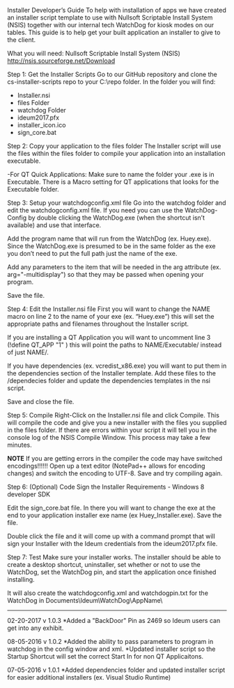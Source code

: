 Installer Developer’s Guide
To help with installation of apps we have created an installer script template to use with Nullsoft Scriptable Install System (NSIS) together with our internal tech WatchDog for kiosk modes on our tables. This guide is to help get your built application an installer to give to the client.


What you will need:
Nullsoft Scriptable Install System (NSIS) http://nsis.sourceforge.net/Download


Step 1: Get the Installer Scripts
Go to our GitHub repository and clone the cs-installer-scripts repo to your C:\repo folder.
In the folder you will find:
* Installer.nsi
* files Folder 
* watchdog Folder
* ideum2017.pfx 
* installer_icon.ico 
* sign_core.bat 


Step 2: Copy your application to the files folder
The Installer script will use the files within the files folder to compile your application into an installation executable. 


-For QT Quick Applications: Make sure to name the folder your .exe is in Executable. There is a Macro setting for QT applications that looks for the Executable folder.


Step 3: Setup your watchdogconfig.xml file
Go into the watchdog folder and edit the watchdogconfig.xml file. If you need you can use the WatchDog-Config by double clicking the WatchDog.exe (when the shortcut isn’t available) and use that interface. 


Add the program name that will run from the WatchDog (ex. Huey.exe). Since the WatchDog.exe is presumed to be in the same folder as the exe you don’t need to put the full path just the name of the exe.

Add any parameters to the item that will be needed in the arg attribute (ex. arg="-multidisplay") so that they may be passed when opening your program.

Save the file.


Step 4: Edit the Installer.nsi file
First you will want to change the NAME macro on line 2 to the name of your exe (ex. “Huey.exe”) this will set the appropriate paths and filenames throughout the Installer script.


If you are installing a QT Application you will want to uncomment line 3 (!define QT_APP "1" ) this will point the paths to NAME/Executable/ instead of just NAME/.


If you have dependencies (ex. vcredist_x86.exe) you will want to put them in the dependencies section of the Installer template. Add these files to the /dependecies folder and update the dependencies templates in the nsi script.


Save and close the file.


Step 5: Compile
Right-Click on the Installer.nsi file and click Compile. This will compile the code and give you a new installer with the files you supplied in the files folder. If there are errors within your script it will tell you in the console log of the NSIS Compile Window. This process may take a few minutes.

**NOTE** If you are getting errors in the compiler the code may have switched encodings!!!!!!
Open up a text editor (NotePad++ allows for encoding changes) and switch the encoding
to UTF-8. Save and try compiling again.


Step 6: (Optional) Code Sign the Installer
Requirements - Windows 8 developer SDK


Edit the sign_core.bat file. In there you will want to change the exe at the end to your application installer exe name (ex Huey_Installer.exe). Save the file.


Double click the file and it will come up with a command prompt that will sign your Installer with the Ideum credentials from the ideum2017.pfx file.


Step 7: Test
Make sure your installer works. The installer should be able to create a desktop shortcut, uninstaller, set whether or not to use the WatchDog, set the WatchDog pin, and start the application once finished installing. 


It will also create the watchdogconfig.xml and watchdogpin.txt for the WatchDog in Documents\Ideum\WatchDog\AppName\



******************************
02-20-2017 v 1.0.3
*Added a "BackDoor" Pin as 2469 so Ideum users can get into any exhibit.

08-05-2016 v 1.0.2
*Added the ability to pass parameters to program in watchdog in the config window and xml. 
*Updated installer script so the Startup Shortcut will set the correct Start In for non QT Applicaitons.

07-05-2016 v 1.0.1
*Added dependencies folder and updated installer script for easier additional installers (ex. Visual Studio Runtime)
